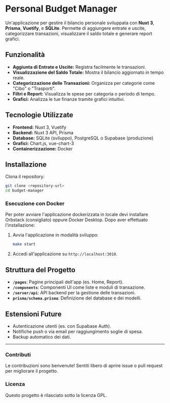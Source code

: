 # Personal Budget Manager
Un'applicazione per gestire il bilancio personale sviluppata con **Nuxt 3**, **Prisma**, **Vuetify**, e **SQLite**. Permette di aggiungere entrate e uscite, categorizzare transazioni, visualizzare il saldo totale e generare report grafici.

## Funzionalità

- **Aggiunta di Entrate e Uscite:** Registra facilmente le transazioni.
- **Visualizzazione del Saldo Totale:** Mostra il bilancio aggiornato in tempo reale.
- **Categorizzazione delle Transazioni:** Organizza per categorie come "Cibo" o "Trasporti".
- **Filtri e Report:** Visualizza le spese per categoria o periodo di tempo.
- **Grafici:** Analizza le tue finanze tramite grafici intuitivi.

## Tecnologie Utilizzate

- **Frontend:** Nuxt 3, Vuetify
- **Backend:** Nuxt 3 API, Prisma
- **Database:** SQLite (sviluppo), PostgreSQL o Supabase (produzione)
- **Grafici:** Chart.js, vue-chart-3
- **Containerizzazione:** Docker

## Installazione

Clona il repository:
   ```bash
   git clone <repository-url>
   cd budget-manager
   ```

### Esecuzione con Docker

Per poter avviare l'applicazione dockerizzata in locale devi installare Orbstack (consigliato) oppure Docker Desktop.
Dopo aver effettuato l'installazione:

1. Avvia l'applicazione in modalità sviluppo:
   ```bash
   make start
   ```

2. Accedi all'applicazione su `http://localhost:3010`.

## Struttura del Progetto

- **`/pages`**: Pagine principali dell'app (es. Home, Report).
- **`/components`**: Componenti UI come liste e moduli di transazione.
- **`/server/api`**: API backend per la gestione delle transazioni.
- **`prisma/schema.prisma`**: Definizione del database e dei modelli.

## Estensioni Future

- Autenticazione utenti (es. con Supabase Auth).
- Notifiche push o via email per raggiungimento soglie di spesa.
- Backup automatico dei dati.

---

### Contributi

Le contribuzioni sono benvenute! Sentiti libero di aprire issue o pull request per migliorare il progetto.

### Licenza

Questo progetto è rilasciato sotto la licenza GPL.
